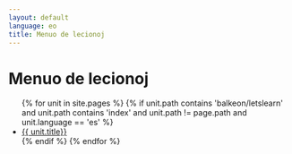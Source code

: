 ```yaml
---
layout: default
language: eo
title: Menuo de lecionoj
---
```


# Menuo de lecionoj

<ul id="id01">
  {% for unit in site.pages %}
    {% if unit.path contains 'balkeon/letslearn' and unit.path contains 'index' and unit.path != page.path and unit.language == 'es' %}
      <li><a href="{{ unit.url }}">{{ unit.title}}</a></li>
    {% endif %}
  {% endfor %}
</ul>

<script>
function sortList() {
  var list, i, switching, b, shouldSwitch;
  list = document.getElementById("id01");
  switching = true;
  /* Make a loop that will continue until
  no switching has been done: */
  while (switching) {
    // Start by saying: no switching is done:
    switching = false;
    b = list.getElementsByTagName("LI");
    // Loop through all list items:
    for (i = 0; i < (b.length - 1); i++) {
      // Start by saying there should be no switching:
      shouldSwitch = false;
      /* Check if the next item should
      switch place with the current item: */
      if (b[i].innerHTML.toLowerCase() > b[i + 1].innerHTML.toLowerCase()) {
        /* If next item is alphabetically lower than current item,
        mark as a switch and break the loop: */
        shouldSwitch = true;
        break;
      }
    }
    if (shouldSwitch) {
      /* If a switch has been marked, make the switch
      and mark the switch as done: */
      b[i].parentNode.insertBefore(b[i + 1], b[i]);
      switching = true;
    }
  }
}
document.addEventListener('DOMContentLoaded', function() { sortList(); });

</script>
